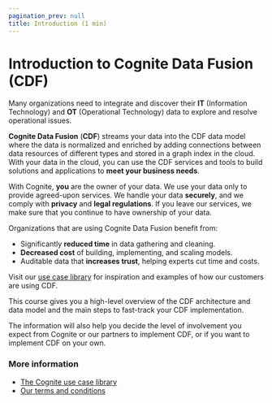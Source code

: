 ```yaml
---
pagination_prev: null
title: Introduction (1 min)
---
```


# Introduction to Cognite Data Fusion (CDF)

Many organizations need to integrate and discover their **IT** (Information Technology) and **OT** (Operational Technology) data to explore and resolve operational issues.

**Cognite Data Fusion** (**CDF**) streams your data into the CDF data model where the data is normalized and enriched by adding connections between data resources of different types and stored in a graph index in the cloud. With your data in the cloud, you can use the CDF services and tools to build solutions and applications to **meet your business needs**.

With Cognite, **you** are the owner of your data. We use your data only to provide agreed-upon services. We handle your data **securely**, and we comply with **privacy** and **legal regulations**. If you leave our services, we make sure that you continue to have ownership of your data.

Organizations that are using Cognite Data Fusion benefit from:

- Significantly **reduced time** in data gathering and cleaning.
- **Decreased cost** of building, implementing, and scaling models.
- Auditable data that **increases trust**, helping experts cut time and costs.

Visit our [use case library](https://www.cognite.com/en/customer-stories) for inspiration and examples of how our customers are using CDF.

This course gives you a high-level overview of the CDF architecture and data model and the main steps to fast-track your CDF implementation.

The information will also help you decide the level of involvement you expect from Cognite or our partners to implement CDF, or if you want to implement CDF on your own.

### More information

- [The Cognite use case library](https://www.cognite.com/en/customer-stories)
- [Our terms and conditions](https://www.cognite.com/en/generalterms)
